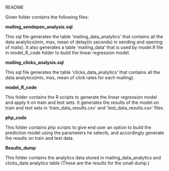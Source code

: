 README

Given folder contains the following files:

**mailing_sendopen_analysis.sql** 

This sql file generates the table 'mailing_data_analytics' that contains all the data analytics(min, max, mean of delay(in seconds) in sending and opening of mails). It also generates a table 'mailing_data' that is used by model.R file in model_R_code folder to build the linear regression model. 

**mailing_clicks_analysis.sql**

This sql file generates the table 'clicks_data_analytics' that contains all the data analytics(min, max, mean of click rates for each mailing).  

**model_R_code**

This folder contains the R scripts to generate the linear regression model and apply it on train and test sets. It generates the results of the model on train and test sets in 'train_data_results.csv' and 'test_data_results.csv' files.

**php_code**

This folder contains php scripts to give end user an option to build the prediction model using the parameters he selects, and accordingly generate the results on train and test data.

**Results_dump**

This folder contains the analytics data stored in mailing_data_analytics and clicks_data analytics table (These are the results for the small dump.)




